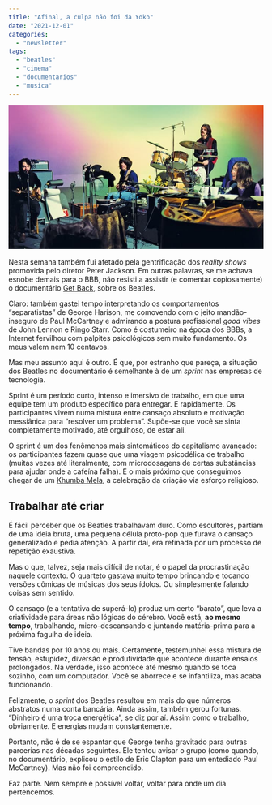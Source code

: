 ```yaml
---
title: "Afinal, a culpa não foi da Yoko"
date: "2021-12-01"
categories: 
  - "newsletter"
tags: 
  - "beatles"
  - "cinema"
  - "documentarios"
  - "musica"
---
```


![get-back.jpg](images/12d2ea45-7638-4f75-b24f-143155411d11.jpg)

Nesta semana também fui afetado pela gentrificação dos _reality shows_ promovida pelo diretor Peter Jackson. Em outras palavras, se me achava esnobe demais para o BBB, não resisti a assistir (e comentar copiosamente) o documentário [Get Back](https://www.imdb.com/title/tt9735318/), sobre os Beatles.

Claro: também gastei tempo interpretando os comportamentos “separatistas” de George Harison, me comovendo com o jeito mandão-inseguro de Paul McCartney e admirando a postura profissional _good vibes_ de John Lennon e Ringo Starr. Como é costumeiro na época dos BBBs, a Internet fervilhou com palpites psicológicos sem muito fundamento. Os meus valem nem 10 centavos.

Mas meu assunto aqui é outro. É que, por estranho que pareça, a situação dos Beatles no documentário é semelhante à de um _sprint_ nas empresas de tecnologia.

Sprint é um período curto, intenso e imersivo de trabalho, em que uma equipe tem um produto específico para entregar. E rapidamente. Os participantes vivem numa mistura entre cansaço absoluto e motivação messiânica para “resolver um problema”. Supõe-se que você se sinta completamente motivado, até orgulhoso, de estar ali.

O sprint é um dos fenômenos mais sintomáticos do capitalismo avançado: os participantes fazem quase que uma viagem psicodélica de trabalho (muitas vezes até literalmente, com microdosagens de certas substâncias para ajudar onde a cafeína falha). É o mais próximo que conseguimos chegar de um [Khumba Mela](https://pt.wikipedia.org/wiki/Khumba_Mela), a celebração da criação via esforço religioso.

## Trabalhar até criar

É fácil perceber que os Beatles trabalhavam duro. Como escultores, partiam de uma ideia bruta, uma pequena célula proto-pop que furava o cansaço generalizado e pedia atenção. A partir daí, era refinada por um processo de repetição exaustiva.

Mas o que, talvez, seja mais difícil de notar, é o papel da procrastinação naquele contexto. O quarteto gastava muito tempo brincando e tocando versões cômicas de músicas dos seus ídolos. Ou simplesmente falando coisas sem sentido.

O cansaço (e a tentativa de superá-lo) produz um certo “barato”, que leva a criatividade para áreas não lógicas do cérebro. Você está, **ao mesmo tempo**, trabalhando, micro-descansando e juntando matéria-prima para a próxima fagulha de ideia.

Tive bandas por 10 anos ou mais. Certamente, testemunhei essa mistura de tensão, estupidez, diversão e produtividade que acontece durante ensaios prolongados. Na verdade, isso acontece até mesmo quando se toca sozinho, com um computador. Você se aborrece e se infantiliza, mas acaba funcionando.

Felizmente, o _sprint_ dos Beatles resultou em mais do que números abstratos numa conta bancária. Ainda assim, também gerou fortunas. “Dinheiro é uma troca energética”, se diz por aí. Assim como o trabalho, obviamente. E energias mudam constantemente.

Portanto, não é de se espantar que George tenha gravitado para outras parcerias nas décadas seguintes. Ele tentou avisar o grupo (como quando, no documentário, explicou o estilo de Eric Clapton para um entediado Paul McCartney). Mas não foi compreendido.

Faz parte. Nem sempre é possível voltar, voltar para onde um dia pertencemos.
